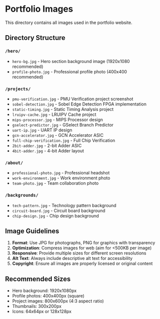 # Portfolio Images

This directory contains all images used in the portfolio website.

## Directory Structure

### `/hero/`
- `hero-bg.jpg` - Hero section background image (1920x1080 recommended)
- `profile-photo.jpg` - Professional profile photo (400x400 recommended)

### `/projects/`
- `pmu-verification.jpg` - PMU Verification project screenshot
- `sobel-detection.jpg` - Sobel Edge Detection FPGA implementation
- `static-timing.jpg` - Static Timing Analysis project
- `lruipv-cache.jpg` - LRUIPV Cache project
- `mips-processor.jpg` - MIPS Processor design
- `gselect-predictor.jpg` - GSelect Branch Predictor
- `uart-ip.jpg` - UART IP design
- `gcn-accelerator.jpg` - GCN Accelerator ASIC
- `full-chip-verification.jpg` - Full Chip Verification
- `2bit-adder.jpg` - 2-bit Adder ASIC
- `4bit-adder.jpg` - 4-bit Adder layout

### `/about/`
- `professional-photo.jpg` - Professional headshot
- `work-environment.jpg` - Work environment photo
- `team-photo.jpg` - Team collaboration photo

### `/backgrounds/`
- `tech-pattern.jpg` - Technology pattern background
- `circuit-board.jpg` - Circuit board background
- `chip-design.jpg` - Chip design background

## Image Guidelines

1. **Format**: Use JPG for photographs, PNG for graphics with transparency
2. **Optimization**: Compress images for web (aim for <500KB per image)
3. **Responsive**: Provide multiple sizes for different screen resolutions
4. **Alt Text**: Always include descriptive alt text for accessibility
5. **Copyright**: Ensure all images are properly licensed or original content

## Recommended Sizes

- Hero background: 1920x1080px
- Profile photos: 400x400px (square)
- Project images: 800x600px (4:3 aspect ratio)
- Thumbnails: 300x200px
- Icons: 64x64px or 128x128px
